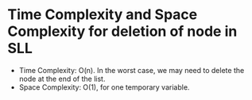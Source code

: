 # Time Complexity and Space Complexity for deletion of node in SLL
- Time Complexity: O(n). In the worst case, we may need to delete the node at the end of the list.
- Space Complexity: O(1), for one temporary variable.
